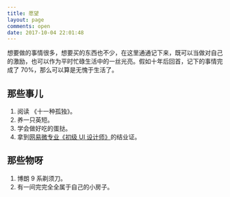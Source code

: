 ```yaml
---
title: 愿望
layout: page
comments: open
date: 2017-10-04 22:01:48
---
```


想要做的事情很多，想要买的东西也不少，在这里通通记下来，既可以当做对自己的激励，也可以作为平时忙碌生活中的一丝光亮。假如十年后回首，记下的事情完成了 70%，那么可以算是无愧于生活了。



## 那些事儿

1. 阅读 《十一种孤独》。
2. 养一只英短。
3. 学会做好吃的蛋挞。
4. 拿到[网易微专业《初级 UI 设计师》](https://mooc.study.163.com/smartSpec/detail/1001113001.htm)的结业证。

## 那些物呀

1. 博朗 9 系剃须刀。
2. 有一间完完全全属于自己的小房子。